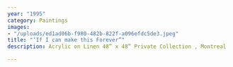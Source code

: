 ```yaml
---
year: "1995"
category: Paintings
images:
- "/uploads/ed1ad06b-f980-482b-822f-a096efdc5de3.jpeg"
title: "‘If I can make this Forever”"
description: Acrylic on Linen 48” x 48” Private Collection , Montreal

---
```


